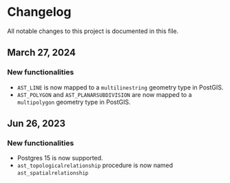 # Changelog

All notable changes to this project is documented in this file.

## March 27, 2024
### New functionalities

- `AST_LINE` is now mapped to a `multilinestring` geometry type in PostGIS. 
- `AST_POLYGON` and `AST_PLANARSUBDIVISION` are now mapped to a `multipolygon` geometry type in PostGIS. 

## Jun 26, 2023
### New functionalities

- Postgres 15 is now supported.
- `ast_topologicalrelationship` procedure is now named `ast_spatialrelationship`
